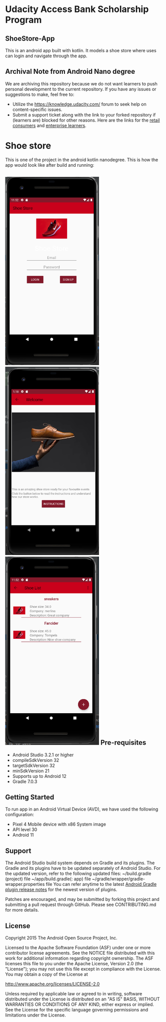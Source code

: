 # Udacity Access Bank Scholarship Program


## ShoeStore-App
This is an android app built with kotlin. It models a shoe store where uses can login and navigate through the app.

## Archival Note from Android Nano degree
We are archiving this repository because we do not want learners to push personal development to the current repository. If you have any issues or suggestions to make, feel free to:
- Utilize the https://knowledge.udacity.com/ forum to seek help on content-specific issues.
- Submit a support ticket along with the link to your forked repository if (learners are) blocked for other reasons. Here are the links for the [retail consumers](https://udacity.zendesk.com/hc/en-us/requests/new) and [enterprise learners](https://udacityenterprise.zendesk.com/hc/en-us/requests/new?ticket_form_id=360000279131).


Shoe store
===================================

This is one of the project in the android kotlin nanodegree. This is how the app would look like after build and running:

<img width="300" height="600" alt="Screenshot 2022-02-08 at 7 31 06 PM" src="https://github.com/kendrickchibueze/-Modern-Node-on-AWS/blob/main/Branching%20Strategies/Screenshot%20(508).png?raw=true"><img width="300" height="600" alt="second_screenshot" src="https://raw.githubusercontent.com/kendrickchibueze/-Modern-Node-on-AWS/70c0bb173a0d2214ddcda6e1bac0b0a90088b0e7/Branching%20Strategies/Screenshot%20(511).png"/>
<img width="300" height="600" alt="third_screenshot" src="https://github.com/kendrickchibueze/-Modern-Node-on-AWS/blob/main/Branching%20Strategies/Screenshot%20(510).png?raw=true"/>
Pre-requisites
--------------
- Android Studio 3.2.1 or higher
- compileSdkVersion 32
- targetSdkVersion 32
- minSdkVersion 21
- Supports up to Android 12
- Gradle 7.0.3

Getting Started
---------------

To run app in an Android Virtual Device (AVD), we have used the following configuration:
- Pixel 4 Mobile device with x86 System image
- API level 30
- Android 11

Support
-------

The Android Studio build system depends on Gradle and its plugins. The Gradle and its plugins have to be updated separately of Android Studio.
For the updated version, refer to the following updated files:
~/build.gradle (project) file
~/app/build.gradle(: app) file
~/gradle/wrapper/gradle-wrapper.properties file
You can refer anytime to the latest [Android Gradle plugin release notes](https://developer.android.com/studio/releases/gradle-plugin) for the newest version of plugins.


Patches are encouraged, and may be submitted by forking this project and
submitting a pull request through GitHub. Please see CONTRIBUTING.md for more details.

License
-------

Copyright 2015 The Android Open Source Project, Inc.

Licensed to the Apache Software Foundation (ASF) under one or more contributor
license agreements.  See the NOTICE file distributed with this work for
additional information regarding copyright ownership.  The ASF licenses this
file to you under the Apache License, Version 2.0 (the "License"); you may not
use this file except in compliance with the License.  You may obtain a copy of
the License at

http://www.apache.org/licenses/LICENSE-2.0

Unless required by applicable law or agreed to in writing, software
distributed under the License is distributed on an "AS IS" BASIS, WITHOUT
WARRANTIES OR CONDITIONS OF ANY KIND, either express or implied.  See the
License for the specific language governing permissions and limitations under
the License.


